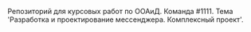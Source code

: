 Репозиторий для курсовых работ по ООАиД.
Команда #1111.
Тема 'Разработка и проектирование мессенджера. Комплексный проект'.
